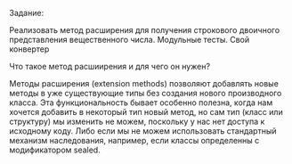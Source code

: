 Задание:

Реализовать метод расширения для получения строкового двоичного представления вещественного числа. Модульные тесты. Свой конвертер

Что такое метод расшиирения и для чего он нужен?

Методы расширения (extension methods) позволяют добавлять новые методы в уже существующие типы без создания нового производного класса. Эта функциональность бывает особенно полезна, когда нам хочется добавить в некоторый тип новый метод, но сам тип (класс или структуру) мы изменить не можем, поскольку у нас нет доступа к исходному коду. Либо если мы не можем использовать стандартный механизм наследования, например, если классы определенны с модификатором sealed.
